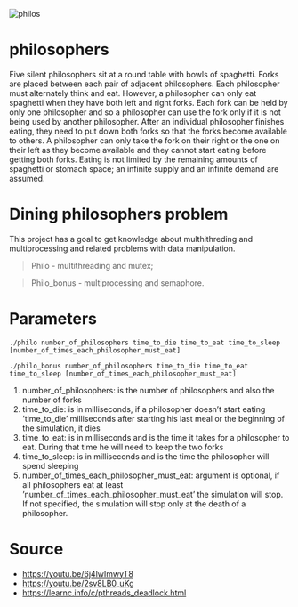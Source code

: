 ![philos](https://user-images.githubusercontent.com/63720882/139644206-60210874-2101-4ee5-837a-2b613d272555.png)
# philosophers
Five silent philosophers sit at a round table with bowls of spaghetti. Forks are placed between each pair of adjacent philosophers. Each philosopher must alternately think and eat. However, a philosopher can only eat spaghetti when they have both left and right forks. Each fork can be held by only one philosopher and so a philosopher can use the fork only if it is not being used by another philosopher. After an individual philosopher finishes eating, they need to put down both forks so that the forks become available to others. A philosopher can only take the fork on their right or the one on their left as they become available and they cannot start eating before getting both forks. Eating is not limited by the remaining amounts of spaghetti or stomach space; an infinite supply and an infinite demand are assumed.

# Dining philosophers problem

This project has a goal to get knowledge about multhithreding and multiprocessing and related problems with data manipulation.


>Philo - multithreading and mutex;

>Philo_bonus - multiprocessing and semaphore.

# Parameters

`./philo number_of_philosophers time_to_die time_to_eat time_to_sleep [number_of_times_each_philosopher_must_eat]`

`./philo_bonus number_of_philosophers time_to_die time_to_eat time_to_sleep [number_of_times_each_philosopher_must_eat]`

1. number_of_philosophers: is the number of philosophers and also the number of forks
2. time_to_die: is in milliseconds, if a philosopher doesn’t start eating ’time_to_die’ milliseconds after starting his last meal or the beginning of the       simulation, it dies
3. time_to_eat: is in milliseconds and is the time it takes for a philosopher to eat. During that time he will need to keep the two forks
4. time_to_sleep: is in milliseconds and is the time the philosopher will spend sleeping
5. number_of_times_each_philosopher_must_eat: argument is optional, if all philosophers eat at least ’number_of_times_each_philosopher_must_eat’ the simulation will stop. If not specified, the simulation will stop only at the death of a philosopher.

# Source

* https://youtu.be/6j4lwImwyT8
* https://youtu.be/2sv8LB0_uKg
* https://learnc.info/c/pthreads_deadlock.html
